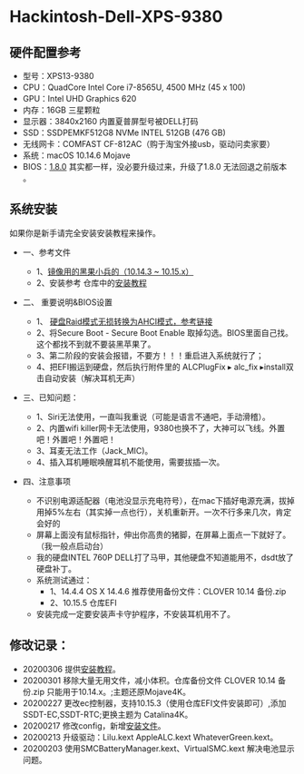 # Hackintosh-Dell-XPS-9380

## 硬件配置参考

- 型号：XPS13-9380
- CPU：QuadCore Intel Core i7-8565U, 4500 MHz (45 x 100)
- GPU：Intel UHD Graphics 620
- 内存：16GB 三星颗粒
- 显示器：3840x2160 内置夏普屏型号被DELL打码
- SSD：SSDPEMKF512G8 NVMe INTEL 512GB (476 GB)
- 无线网卡：COMFAST CF-812AC（购于淘宝外接usb，驱动问卖家要）
- 系统：macOS 10.14.6 Mojave
- BIOS：[1.8.0](https://www.dell.com/support/home/cn/zh/cnbsd1/product-support/product/xps-13-9380-laptop/drivers)   其实都一样，没必要升级过来，升级了1.8.0 无法回退之前版本 。

## 系统安装
如果你是新手请完全安装安装教程来操作。
- 一、参考文件

     - 1、[镜像用的黑果小兵的（10.14.3 ~ 10.15.x）](https://mirrors.dtops.cc/iso/MacOS/daliansky_macos/)
     - 2、安装参考 仓库中的[安装教程](https://github.com/wdubaiyu/Hackintosh-Dell-XPS-9380/blob/master/%E7%B3%BB%E7%BB%9F%E5%AE%89%E8%A3%85%E6%95%99%E7%A8%8B/xps9380%20%E9%BB%91%E8%8B%B9%E6%9E%9C%E5%AE%89%E8%A3%85%E6%95%99%E7%A8%8B10.15.3.docx?raw=true)

- 二、 重要说明&BIOS设置

     - 1、 [硬盘Raid模式无损转换为AHCI模式，参考链接](https://www.dazhuanlan.com/2019/12/15/5df650b549a64/)
     - 2、将Secure Boot - Secure Boot Enable 取掉勾选。BIOS里面自己找。这个都找不到就不要装黑苹果了。
     - 3、第二阶段的安装会报错，不要方！！！重启进入系统就行了；
     - 4、把EFI搬运到硬盘，然后执行附件里的  ALCPlugFix⁩ ▸ ⁨alc_fix⁩ ▸install双击自动安装（解决耳机无声）

- 三、已知问题：

     - 1、Siri无法使用，一直叫我重说（可能是语言不通吧，手动滑稽）。
     - 2、内置wifi killer网卡无法使用，9380也换不了，大神可以飞线。外置吧！外置吧！外置吧！
     -  3、耳麦无法工作（Jack_MIC)。
     - 4、插入耳机睡眠唤醒耳机不能使用，需要拔插一次。

- 四、注意事项

     - 不识别电源适配器（电池没显示充电符号），在mac下插好电源充满，拔掉用掉5%左右（其实掉一点也行），关机重新开。一次不行多来几次，肯定会好的
     - 屏幕上面没有鼠标指针，伸出你高贵的猪脚，在屏幕上面点一下就好了。（我一般点启动台）
     - 我的硬盘INTEL 760P DELL打了马甲，其他硬盘不知道能用不，dsdt放了硬盘补丁。
     - 系统测试通过：
       - 1、14.4.4 OS X 14.4.6 推荐使用备份文件：CLOVER 10.14 备份.zip
       - 2、10.15.5 仓库EFI
     - 安装完成一定要安装声卡守护程序，不安装耳机用不了。


## 修改记录：

-	20200306 提供[安装教程](https://github.com/wdubaiyu/Hackintosh-Dell-XPS-9380/blob/master/%E7%B3%BB%E7%BB%9F%E5%AE%89%E8%A3%85%E6%95%99%E7%A8%8B/xps9380%20%E9%BB%91%E8%8B%B9%E6%9E%9C%E5%AE%89%E8%A3%85%E6%95%99%E7%A8%8B10.15.3.docx?raw=true)。
-	20200301 移除大量无用文件，减小体积。仓库备份文件 CLOVER 10.14 备份.zip 只能用于10.14.x。;主题还原Mojave4K。
-	20200227 更改ec控制器，支持10.15.3（使用仓库EFI文件安装即可）,添加SSDT-EC,SSDT-RTC;更换主题为 Catalina4K。
-	20200217 修改config，新增[安装文件](http://bbs.pcbeta.com/viewthread-1842031-1-1.html)。
-	20200213 升级驱动：Lilu.kext AppleALC.kext WhateverGreen.kext。
-	20200203 使用SMCBatteryManager.kext、VirtualSMC.kext 解决电池显示问题。
